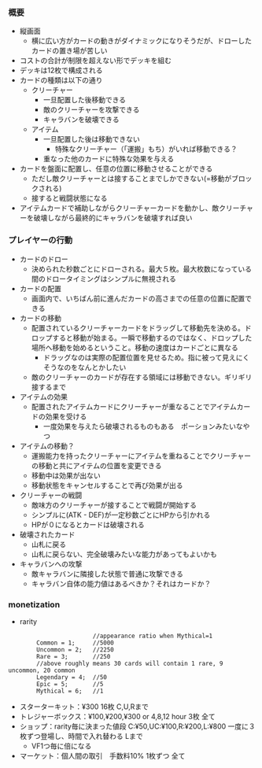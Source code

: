 ### 概要
- 縦画面
  - 横に広い方がカードの動きがダイナミックになりそうだが、ドローしたカードの置き場が苦しい
- コストの合計が制限を超えない形でデッキを組む
- デッキは12枚で構成される
- カードの種類は以下の通り
  - クリーチャー
    - 一旦配置した後移動できる
    - 敵のクリーチャーを攻撃できる
    - キャラバンを破壊できる
  - アイテム
    - 一旦配置した後は移動できない
      - 特殊なクリーチャー（「運搬」もち）がいれば移動できる？
    - 重なった他のカードに特殊な効果を与える
- カードを盤面に配置し、任意の位置に移動させることができる
  - ただし敵クリーチャーとは接することまでしかできない(=移動がブロックされる)
  - 接すると戦闘状態になる
- アイテムカードで補助しながらクリーチャーカードを動かし、敵クリーチャーを破壊しながら最終的にキャラバンを破壊すれば良い

### プレイヤーの行動
- カードのドロー
  - 決められた秒数ごとにドローされる。最大５枚。最大枚数になっている間のドロータイミングはシンプルに無視される
- カードの配置
  - 画面内で、いちばん前に進んだカードの高さまでの任意の位置に配置できる
- カードの移動
  - 配置されているクリーチャーカードをドラッグして移動先を決める。ドロップすると移動が始まる。一瞬で移動するのではなく、ドロップした場所へ移動を始めるということ。移動の速度はカードごとに異なる
    - ドラッグなのは実際の配置位置を見せるため。指に被って見えにくそうなのをなんとかしたい
  - 敵のクリーチャーのカードが存在する領域には移動できない。ギリギリ接するまで
- アイテムの効果
  - 配置されたアイテムカードにクリーチャーが重なることでアイテムカードの効果を受ける
    - 一度効果を与えたら破壊されるものもある　ポーションみたいなやつ
- アイテムの移動？
  - 運搬能力を持ったクリーチャーにアイテムを重ねることでクリーチャーの移動と共にアイテムの位置を変更できる
  - 移動中は効果が出ない
  - 移動状態をキャンセルすることで再び効果が出る
- クリーチャーの戦闘
  - 敵味方のクリーチャーが接することで戦闘が開始する
  - シンプルに(ATK - DEF)が一定秒数ごとにHPから引かれる
  - HPが０になるとカードは破壊される
- 破壊されたカード
  - 山札に戻る
  - 山札に戻らない、完全破壊みたいな能力があってもよいかも
- キャラバンへの攻撃
  - 敵キャラバンに隣接した状態で普通に攻撃できる
  - キャラバン自体の能力値はあるべきか？それはカードか？

### monetization
- rarity
```
                        //appearance ratio when Mythical=1
        Common = 1;     //5000
        Uncommon = 2;   //2250
        Rare = 3;       //250  
        //above roughly means 30 cards will contain 1 rare, 9 uncommon, 20 common
        Legendary = 4;  //50
        Epic = 5;       //5
        Mythical = 6;   //1

```

- スターターキット：¥300 16枚   C,U,Rまで
- トレジャーボックス：¥100,¥200,¥300 or 4,8,12 hour 3枚 全て
- ショップ：rarity毎に決まった値段 C:¥50,UC:¥100,R:¥200,L:¥800 一度に３枚ずつ登場し、時間で入れ替わる Lまで
  - VF1つ毎に倍になる
- マーケット：個人間の取引　手数料10% 1枚ずつ 全て

